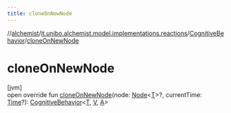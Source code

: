 ```yaml
---
title: cloneOnNewNode
---
```

//[alchemist](../../../index.html)/[it.unibo.alchemist.model.implementations.reactions](../index.html)/[CognitiveBehavior](index.html)/[cloneOnNewNode](clone-on-new-node.html)



# cloneOnNewNode



[jvm]\
open override fun [cloneOnNewNode](clone-on-new-node.html)(node: [Node](../../it.unibo.alchemist.model.interfaces/-node/index.html)<[T](index.html)>?, currentTime: [Time](../../it.unibo.alchemist.model.interfaces/-time/index.html)?): [CognitiveBehavior](index.html)<[T](index.html), [V](index.html), [A](index.html)>




